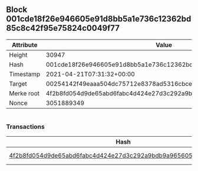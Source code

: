 ## Block 001cde18f26e946605e91d8bb5a1e736c12362bd85c8c42f95e75824c0049f77

Attribute | Value
--- | ---
Height | 30947
Hash | 001cde18f26e946605e91d8bb5a1e736c12362bd85c8c42f95e75824c0049f77
Timestamp | 2021-04-21T07:31:32+00:00
Target | 00254142f49eaaa504dc75712e8378ad5316cbcead634704b3734b6271167cc4
Merke root | 4f2b8fd054d9de65abd6fabc4d424e27d3c292a9bdb9a9656053f76e6dae157f
Nonce | 3051889349

```

```

### Transactions

Hash | Amount
--- | ---
[4f2b8fd054d9de65abd6fabc4d424e27d3c292a9bdb9a9656053f76e6dae157f](4f2b8fd054d9de65abd6fabc4d424e27d3c292a9bdb9a9656053f76e6dae157f.md) | 10.00000000 SKEPTI 
